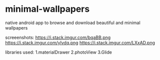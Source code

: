 # minimal-wallpapers
native android app to browse and download beautiful and minimal wallpapers

screeenshots:
https://i.stack.imgur.com/bqaBB.png
https://i.stack.imgur.com/yIvdq.png
https://i.stack.imgur.com/LXxAD.png

libraries used:
1.materialDrawer
2.photoView
3.Glide
